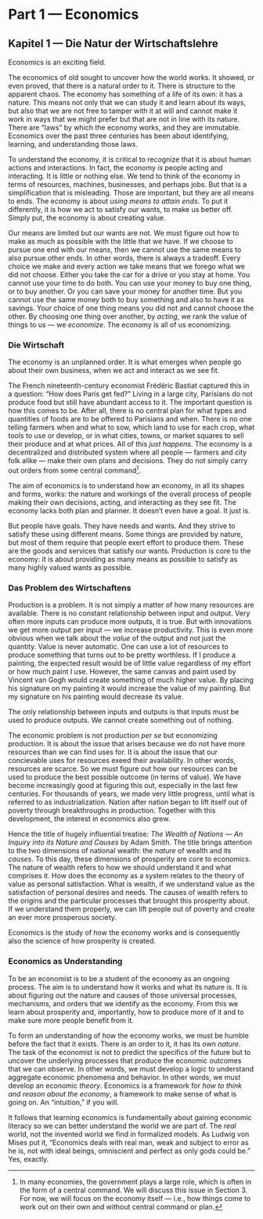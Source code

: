 # Part 1 — Economics

## Kapitel 1 — Die Natur der Wirtschaftslehre

Economics is an exciting field.

<!-- {"id": "01_000_f9ea_9652"} -->

The economics of old sought to uncover how the world works. It showed, or even proved, that there is a natural order to it. There is structure to the apparent chaos. The economy has something of a life of its own: it has a nature. This means not only that we can study it and learn about its ways, but also that we are not free to tamper with it at will and cannot make it work in ways that we might prefer but that are not in line with its nature. There are “laws” by which the economy works, and they are immutable. Economics over the past three centuries has been about identifying, learning, and understanding those laws.

<!-- {"id": "01_001_74df_b44e"} -->

To understand the economy, it is critical to recognize that it is about human actions and interactions. In fact, the economy *is* people acting and interacting. It is little or nothing else. We tend to think of the economy in terms of resources, machines, businesses, and perhaps jobs. But that is a simplification that is misleading. Those are important, but they are all means to ends. The economy is about *using means to attain ends*. To put it differently, it is how we act to satisfy our wants, to make us better off. Simply put, the economy is about creating value.

<!-- {"id": "01_002_4ac1_39e8"} -->

Our means are limited but our wants are not. We must figure out how to make as much as possible with the little that we have. If we choose to pursue one end with our means, then we cannot use the same means to also pursue other ends. In other words, there is always a tradeoff. Every choice we make and every action we take means that we forego what we did not choose. Either you take the car for a drive or you stay at home. You cannot use your time to do both. You can use your money to buy one thing, or to buy another. Or you can save your money for another time. But you cannot use the same money both to buy something and also to have it as savings. Your choice of one thing means you did not and cannot choose the other. By choosing one thing over another, by *acting*, we rank the value of things to us — we *economize*. The economy is all of us economizing.

### Die Wirtschaft

<!-- {"id": "01_003_b547_f5fb"} -->

The economy is an unplanned order. It is what emerges when people go about their own business, when we act and interact as we see fit.

<!-- {"id": "01_004_c1c5_be36"} -->

The French nineteenth-century economist Frédéric Bastiat captured this in a question: “How does Paris get fed?” Living in a large city, Parisians do not produce food but still have abundant access to it. The important question is how this comes to be. After all, there is no central plan for what types and quantities of foods are to be offered to Parisians and when. There is no one telling farmers when and what to sow, which land to use for each crop, what tools to use or develop, or in what cities, towns, or market squares to sell their produce and at what prices. All of this *just happens*. The economy is a decentralized and distributed system where all people — farmers and city folk alike — make their own plans and decisions. They do not simply carry out orders from some central command[^1].

<!-- {"id": "01_005_55d8_0e4c"} -->

The aim of economics is to understand how an economy, in all its shapes and forms, works: the nature and workings of the overall process of people making their own decisions, acting, and interacting as they see fit. The economy lacks both plan and planner. It doesn’t even have a goal. It just is.

<!-- {"id": "01_006_23fa_472b"} -->

But people have goals. They have needs and wants. And they strive to satisfy these using different means. Some things are provided by nature, but most of them require that people exert effort to produce them. These are the goods and services that satisfy our wants. Production is core to the economy: it is about providing as many means as possible to satisfy as many highly valued wants as possible.

### Das Problem des Wirtschaftens

<!-- {"id": "01_007_5ad0_f42e"} -->

Production is a problem. It is not simply a matter of how many resources are available. There is no constant relationship between input and output. Very often more inputs can produce more outputs, it is true. But with innovations we get more output per input — we increase productivity. This is even more obvious when we talk about the *value* of the output and not just the quantity. Value is never automatic. One can use a lot of resources to produce something that turns out to be pretty worthless. If I produce a painting, the expected result would be of little value regardless of my effort or how much paint I use. However, the same canvas and paint used by Vincent van Gogh would create something of much higher value. By placing his signature on my painting it would increase the value of my painting. But my signature on his painting would decrease its value.

<!-- {"id": "01_008_59c0_2635"} -->

The only relationship between inputs and outputs is that inputs must be used to produce outputs. We cannot create something out of nothing.

<!-- {"id": "01_009_142e_9454"} -->

The economic problem is not production *per se* but economizing production. It is about the issue that arises because we do not have more resources than we can find uses for. It is about the issue that our concievable uses for resources exeed their availability. In other words, resources are scarce. So we must figure out how our resources can be used to produce the best possible outcome (in terms of value). We have become increasingly good at figuring this out, especially in the last few centuries. For thousands of years, we made very little progress, until what is referred to as industrialization. Nation after nation began to lift itself out of poverty through breakthroughs in production. Together with this development, the interest in economics also grew.

<!-- {"id": "01_010_bdaf_b7ac"} -->

Hence the title of hugely influential treatise: *The Wealth of Nations — An Inquiry into its Nature and Causes* by Adam Smith. The title brings attention to the two dimensions of national wealth: the *nature* of wealth and its *causes*. To this day, these dimensions of prosperity are core to economics. The nature of wealth refers to how we should understand it and what comprises it. How does the economy as a system relates to the theory of value as personal satisfaction. What is wealth, if we understand value as the satisfaction of personal desires and needs. The causes of wealth refers to the origins and the particular processes that brought this prosperity about. If we understand them properly, we can lift people out of poverty and create an ever more prosperous society.

<!-- {"id": "01_011_c5c8_23cf"} -->

Economics is the study of how the economy works and is consequently also the science of how prosperity is created.

### Economics as Understanding

<!-- {"id": "01_012_612c_3fb4"} -->

To be an economist is to be a student of the economy as an ongoing process. The aim is to understand how it works and what its nature is. It is about figuring out the nature and causes of those universal processes, mechanisms, and orders that we identify as the economy. From this we learn about prosperity and, importantly, how to produce more of it and to make sure more people benefit from it.

<!-- {"id": "01_013_ac72_2307"} -->

To form an understanding of how the economy works, we must be humble before the fact that it exists. There is an order to it, it has its own *nature*. The task of the economist is not to predict the specifics of the future but to uncover the underlying processes that produce the economic outcomes that we can observe. In other words, we must develop a logic to understand aggregate economic phenomena and behavior. In other words, we must develop an economic *theory*. Economics is a framework for *how to think and reason about the economy*, a framework to make sense of what is going on. An “intuition,” if you will.

<!-- {"id": "01_014_fe62_eeeb"} -->

It follows that learning economics is fundamentally about gaining economic literacy so we can better understand the world we are part of. The *real* world, not the invented world we find in formalized models. As Ludwig von Mises put it, “Economics deals with real man, weak and subject to error as he is, not with ideal beings, omniscient and perfect as only gods could be.” Yes, exactly.

<!-- {"id": "01_015_8b40_5e47"} -->

[^1]: In many economies, the government plays a large role, which is often in the form of a central command. We will discuss this issue in Section 3. For now, we will focus on the economy itself — i.e., how things come to work out on their own and without central command or plan.
